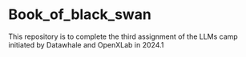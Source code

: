 # Book_of_black_swan
This repository is to complete the third assignment of the LLMs camp initiated by Datawhale and OpenXLab in 2024.1
